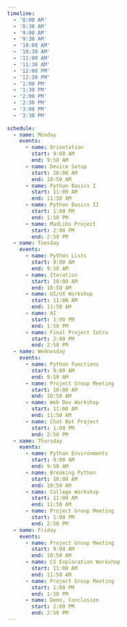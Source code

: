 ```yaml
---
timeline:
  - '8:00 AM'
  - '8:30 AM'
  - '9:00 AM'
  - '9:30 AM'
  - '10:00 AM'
  - '10:30 AM'
  - '11:00 AM'
  - '11:30 AM'
  - '12:00 PM'
  - '12:30 PM'
  - '1:00 PM'
  - '1:30 PM'
  - '2:00 PM'
  - '2:30 PM'
  - '3:00 PM'
  - '3:30 PM'
    
schedule:
  - name: Monday
    events:
      - name: Orientation
        start: 9:00 AM
        end: 9:50 AM
      - name: Device Setup
        start: 10:00 AM
        end: 10:50 AM
      - name: Python Basics I
        start: 11:00 AM
        end: 11:50 AM
      - name: Python Basics II
        start: 1:00 PM
        end: 1:50 PM
      - name: MadLibs Project
        start: 2:00 PM
        end: 2:50 PM
  - name: Tuesday
    events:
      - name: Python Lists
        start: 9:00 AM
        end: 9:50 AM
      - name: Iteration
        start: 10:00 AM
        end: 10:50 AM
      - name: UI/UX Workshop
        start: 11:00 AM
        end: 11:50 AM
      - name: AI
        start: 1:00 PM
        end: 1:50 PM
      - name: Final Project Intro
        start: 2:00 PM
        end: 2:50 PM
  - name: Wednesday
    events:
      - name: Python Functions
        start: 9:00 AM
        end: 9:50 AM
      - name: Project Group Meeting
        start: 10:00 AM
        end: 10:50 AM
      - name: Web Dev Workshop
        start: 11:00 AM
        end: 11:50 AM
      - name: Chat Bot Project
        start: 1:00 PM
        end: 2:50 PM
  - name: Thursday
    events:
      - name: Python Environments
        start: 9:00 AM
        end: 9:50 AM
      - name: Breaking Python
        start: 10:00 AM
        end: 10:50 AM
      - name: College Workshop
        start: 11:00 AM
        end: 11:50 AM
      - name: Project Group Meeting
        start: 1:00 PM
        end: 2:50 PM
  - name: Friday
    events:
      - name: Project Group Meeting
        start: 9:00 AM
        end: 10:50 AM
      - name: CS Exploration Workshop
        start: 11:00 AM
        end: 11:50 AM
      - name: Project Group Meeting
        start: 1:00 PM
        end: 1:50 PM
      - name: Demo, Conclusion
        start: 2:00 PM
        end: 2:50 PM
---
```

